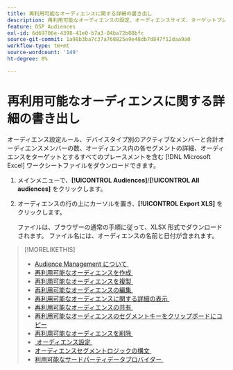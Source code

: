 ```yaml
---
title: 再利用可能なオーディエンスに関する詳細の書き出し
description: 再利用可能なオーディエンスの設定、オーディエンスサイズ、ターゲットプレースメントを表示する方法について説明します。
feature: DSP Audiences
exl-id: 6d69706e-4398-41e0-b7a3-04ba72b08bfc
source-git-commit: 1a98b3ba7c37a768825e9e48db7d847f12daa9a0
workflow-type: tm+mt
source-wordcount: '149'
ht-degree: 0%

---
```


# 再利用可能なオーディエンスに関する詳細の書き出し

オーディエンス設定ルール、デバイスタイプ別のアクティブなメンバーと合計オーディエンスメンバーの数、オーディエンス内の各セグメントの詳細、オーディエンスをターゲットとするすべてのプレースメントを含む [!DNL Microsoft Excel] ワークシートファイルをダウンロードできます。

1. メインメニューで、**[!UICONTROL Audiences]**/**[!UICONTROL All audiences]** をクリックします。

1. オーディエンスの行の上にカーソルを置き、**[!UICONTROL Export XLS]** をクリックします。

   ファイルは、ブラウザーの通常の手順に従って、XLSX 形式でダウンロードされます。 ファイル名には、オーディエンスの名前と日付が含まれます。

>[!MORELIKETHIS]
>
>* [Audience Management について &#x200B;](audience-about.md)
>* [&#x200B; 再利用可能なオーディエンスを作成 &#x200B;](reusable-audience-create.md)
>* [&#x200B; 再利用可能なオーディエンスを複製 &#x200B;](reusable-audience-duplicate.md)
>* [&#x200B; 再利用可能なオーディエンスの編集 &#x200B;](reusable-audience-edit.md)
>* [&#x200B; 再利用可能なオーディエンスに関する詳細の表示 &#x200B;](reusable-audience-view-details.md)
>* [&#x200B; 再利用可能なオーディエンスの共有 &#x200B;](reusable-audience-share.md)
>* [&#x200B; 再利用可能なオーディエンスのセグメントキーをクリップボードにコピー &#x200B;](reusable-audience-clipboard.md)
>* [&#x200B; 再利用可能なオーディエンスを削除 &#x200B;](reusable-audience-delete.md)
>* [&#x200B; オーディエンス設定 &#x200B;](audience-settings.md)
>* [&#x200B; オーディエンスセグメントロジックの構文 &#x200B;](audience-segment-logic-syntax.md)
>* [&#x200B; 利用可能なサードパーティデータプロバイダー &#x200B;](third-party-data-providers.md)
